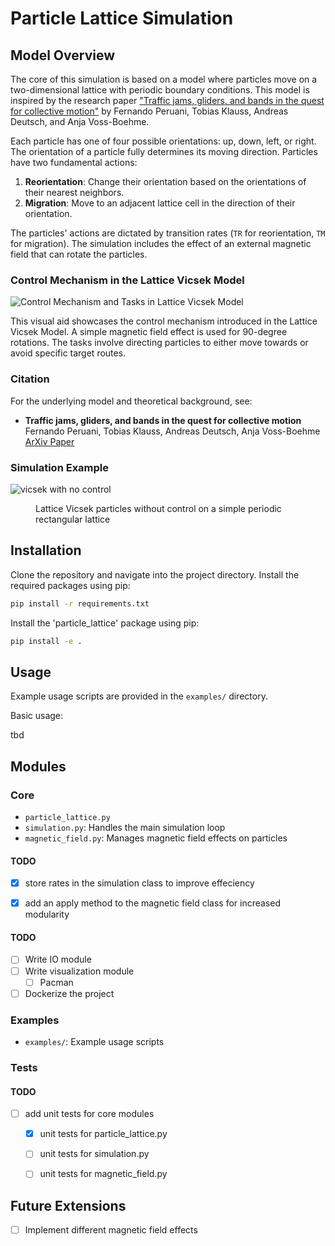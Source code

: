 # Particle Lattice Simulation

## Model Overview

The core of this simulation is based on a model where particles move on a two-dimensional lattice with periodic boundary conditions. This model is inspired by the research paper ["Traffic jams, gliders, and bands in the quest for collective motion"](https://arxiv.org/pdf/1302.3797.pdf) by Fernando Peruani, Tobias Klauss, Andreas Deutsch, and Anja Voss-Boehme.

Each particle has one of four possible orientations: up, down, left, or right. The orientation of a particle fully determines its moving direction. Particles have two fundamental actions:

1. **Reorientation**: Change their orientation based on the orientations of their nearest neighbors.
2. **Migration**: Move to an adjacent lattice cell in the direction of their orientation.

The particles' actions are dictated by transition rates (`TR` for reorientation, `TM` for migration). The simulation includes the effect of an external magnetic field that can rotate the particles.

### Control Mechanism in the Lattice Vicsek Model

![Control Mechanism and Tasks in Lattice Vicsek Model](https://github.com/zakaryael/MagneticVicsekLattice/blob/main/control_mechanism_and_tasks.png)

This visual aid showcases the control mechanism introduced in the Lattice Vicsek Model. A simple magnetic field effect is used for 90-degree rotations. The tasks involve directing particles to either move towards or avoid specific target routes.


### Citation

For the underlying model and theoretical background, see:

- **Traffic jams, gliders, and bands in the quest for collective motion**  
  Fernando Peruani, Tobias Klauss, Andreas Deutsch, Anja Voss-Boehme  
  [ArXiv Paper](https://arxiv.org/pdf/1302.3797.pdf)


### Simulation Example

![vicsek with no control](https://github.com/zakaryael/MagneticVicsekLattice/blob/main/example_animation.gif)


<figure markdown>
<figcaption>Lattice Vicsek particles without control on a simple periodic rectangular lattice</figcaption>
</figure>


## Installation

Clone the repository and navigate into the project directory. 
Install the required packages using pip:

```bash
pip install -r requirements.txt
```

Install the 'particle_lattice' package using pip:

```bash
pip install -e .
```

## Usage

Example usage scripts are provided in the `examples/` directory.

Basic usage:

tbd

## Modules

### Core

- `particle_lattice.py` 
- `simulation.py`: Handles the main simulation loop
- `magnetic_field.py`: Manages magnetic field effects on particles

#### TODO
- [x] store rates in the simulation class to improve effeciency

- [x] add an apply method to the magnetic field class for increased modularity


#### TODO
- [ ] Write IO module
- [ ] Write visualization module
  - [ ] Pacman
- [ ] Dockerize the project

### Examples

- `examples/`: Example usage scripts

### Tests

#### TODO
- [ ] add unit tests for core modules
  - [x] unit tests for particle_lattice.py
  - [ ] unit tests for simulation.py
  - [ ] unit tests for magnetic_field.py


## Future Extensions
- [ ] Implement different magnetic field effects
